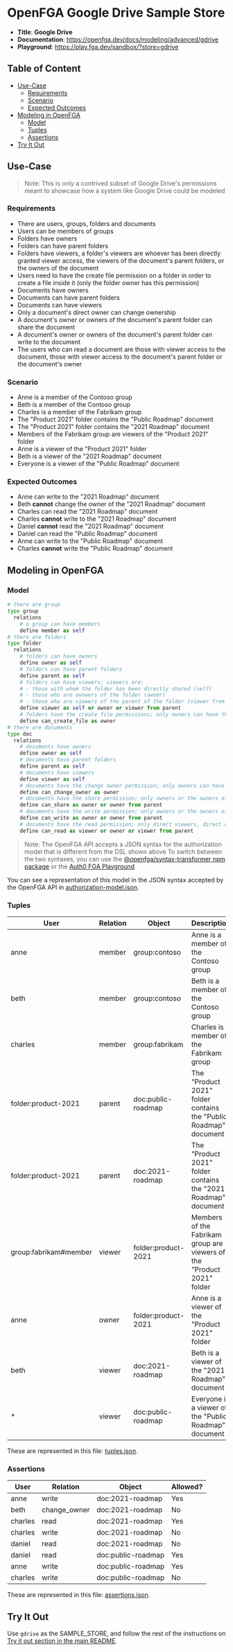 # OpenFGA Google Drive Sample Store

* **Title**: **Google Drive** 
* **Documentation**: https://openfga.dev/docs/modeling/advanced/gdrive
* **Playground**: https://play.fga.dev/sandbox/?store=gdrive

## Table of Content
- [Use-Case](#use-case)
  - [Requirements](#requirements)
  - [Scenario](#scenario)
  - [Expected Outcomes](#expected-outcomes)
- [Modeling in OpenFGA](#modeling-in-openfga)
  - [Model](#model)
  - [Tuples](#tuples)
  - [Assertions](#assertions)
- [Try It Out](#try-it-out)

## Use-Case

> Note: This is only a contrived subset of Google Drive's permissions meant to showcase how a system like Google Drive could be modeled

### Requirements

- There are users, groups, folders and documents
- Users can be members of groups
- Folders have owners
- Folders can have parent folders
- Folders have viewers, a folder's viewers are whoever has been directly granted viewer access, the viewers of the document's parent folders, or the owners of the document
- Users need to have the create file permission on a folder in order to create a file inside it (only the folder owner has this permission)
- Documents have owners
- Documents can have parent folders
- Documents can have viewers
- Only a document's direct owner can change ownership
- A document's owner or owners of the document's parent folder can share the document
- A document's owner or owners of the document's parent folder can write to the document
- The users who can read a document are those with viewer access to the document, those with viewer access to the document's parent folder or the document's owner

### Scenario

- Anne is a member of the Contoso group
- Beth is a member of the Contoso group
- Charles is a member of the Fabrikam group
- The "Product 2021" folder contains the "Public Roadmap" document
- The "Product 2021" folder contains the "2021 Roadmap" document
- Members of the Fabrikam group are viewers of the "Product 2021" folder
- Anne is a viewer of the "Product 2021" folder
- Beth is a viewer of the "2021 Roadmap" document
- Everyone is a viewer of the "Public Roadmap" document

### Expected Outcomes

- Anne can write to the "2021 Roadmap" document
- Beth **cannot** change the owner of the "2021 Roadmap" document
- Charles can read the "2021 Roadmap" document
- Charles **cannot** write to the "2021 Roadmap" document
- Daniel **cannot** read the "2021 Roadmap" document
- Daniel can read the "Public Roadmap" document
- Anne can write to the "Public Roadmap" document
- Charles **cannot** write the "Public Roadmap" document

## Modeling in OpenFGA
### Model

```python
# there are group
type group
  relations
    # a group can have members
    define member as self
# there are folders
type folder
  relations
    # folders can have owners
    define owner as self
    # folders can have parent folders
    define parent as self
    # folders can have viewers; viewers are:
    # - those with whom the folder has been directly shared (self)
    # - those who are ownwers of the folder (owner)
    # - those who are viewers of the parent of the folder (viewer from parent)
    define viewer as self or owner or viewer from parent
    # folders have the create file permissions; only owners can have this permission and it cannot be directly granted (no self)
    define can_create_file as owner
# there are documents
type doc
  relations
    # documents have owners
    define owner as self
    # documents have parent folders
    define parent as self
    # documents have viewers
    define viewer as self
    # documents have the change owner permission; only owners can have this permission and it cannot be directly granted (no self)
    define can_change_owner as owner
    # documents have the share permission; only owners or the owners of the parent folder (owner from parent) have this permissions and it cannot be directly granted (no self)
    define can_share as owner or owner from parent
    # documents have the write permission; only owners or the owners of the parent folder (owner from parent) have this permissions and it cannot be directly granted (no self)
    define can_write as owner or owner from parent
    # documents have the read permission; only direct viewers, direct owners or viewers of the parent folder have this permissions and it cannot be directly granted (no self)
    define can_read as viewer or owner or viewer from parent
```

> Note: The OpenFGA API accepts a JSON syntax for the authorization model that is different from the DSL shown above
>       To switch between the two syntaxes, you can use the [@openfga/syntax-transformer npm package](https://www.npmjs.com/package/@openfga/syntax-transformer) or the [Auth0 FGA Playground](https://play.fga.dev)

You can see a representation of this model in the JSON syntax accepted by the OpenFGA API in [authorization-model.json](./authorization-model.json).

### Tuples

| User                  | Relation | Object              | Description                                                            |
|-----------------------|----------|---------------------|------------------------------------------------------------------------|
| anne                  | member   | group:contoso       | Anne is a member of the Contoso group                                  |
| beth                  | member   | group:contoso       | Beth is a member of the Contoso group                                  |
| charles               | member   | group:fabrikam      | Charles is a member of the Fabrikam group                              |
| folder:product-2021   | parent   | doc:public-roadmap  | The "Product 2021" folder contains the "Public Roadmap" document       |
| folder:product-2021   | parent   | doc:2021-roadmap    | The "Product 2021" folder contains the "2021 Roadmap" document         |
| group:fabrikam#member | viewer   | folder:product-2021 | Members of the Fabrikam group are viewers of the "Product 2021" folder |
| anne                  | owner    | folder:product-2021 | Anne is a viewer of the "Product 2021" folder                          |
| beth                  | viewer   | doc:2021-roadmap    | Beth is a viewer of the "2021 Roadmap" document                        |
| *                     | viewer   | doc:public-roadmap  | Everyone is a viewer of the "Public Roadmap" document                  |

These are represented in this file: [tuples.json](./tuples.json).

### Assertions

| User    | Relation     | Object             | Allowed? |
|---------|--------------|--------------------|----------|
| anne    | write        | doc:2021-roadmap   | Yes      |
| beth    | change_owner | doc:2021-roadmap   | No       |
| charles | read         | doc:2021-roadmap   | Yes      |
| charles | write        | doc:2021-roadmap   | No       |
| daniel  | read         | doc:2021-roadmap   | No       |
| daniel  | read         | doc:public-roadmap | Yes      |
| anne    | write        | doc:public-roadmap | Yes      |
| charles | write        | doc:public-roadmap | No       |

These are represented in this file: [assertions.json](./assertions.json).

## Try It Out

Use `gdrive` as the SAMPLE_STORE, and follow the rest of the instructions on [Try it out section in the main README](https://github.com/openfga/sample-stores#try-it-out).
